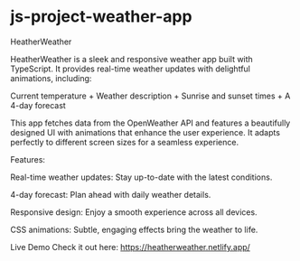 # js-project-weather-app
HeatherWeather 

HeatherWeather is a sleek and responsive weather app built with TypeScript. 
It provides real-time weather updates with delightful animations, including:

Current temperature + Weather description + Sunrise and sunset times + A 4-day forecast 

This app fetches data from the OpenWeather API and features a beautifully designed UI with animations that enhance the user experience. It adapts perfectly to different screen sizes for a seamless experience.

Features:

Real-time weather updates: Stay up-to-date with the latest conditions.

4-day forecast: Plan ahead with daily weather details.

Responsive design: Enjoy a smooth experience across all devices.

CSS animations: Subtle, engaging effects bring the weather to life.

Live Demo
Check it out here: 
https://heatherweather.netlify.app/
